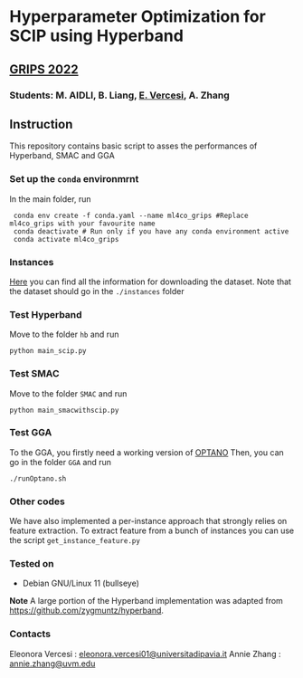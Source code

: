 # Hyperparameter Optimization for SCIP using Hyperband

## [GRIPS 2022](http://www.ipam.ucla.edu/programs/student-research-programs/graduate-level-research-in-industrial-projects-for-students-grips-berlin-2022/?tab=partner)

### Students: M. AIDLI, B. Liang, [E. Vercesi](https://sites.google.com/universitadipavia.it/eleonoravercesi/home), A. Zhang 

## Instruction
This repository contains basic script to asses the performances of Hyperband, SMAC and GGA

### Set up the `conda` environmrnt 

In the main folder, run
```
 conda env create -f conda.yaml --name ml4co_grips #Replace ml4co_grips with your favourite name
 conda deactivate # Run only if you have any conda environment active
 conda activate ml4co_grips
```

### Instances
[Here](https://github.com/ds4dm/ml4co-competition/blob/main/DATA.md) you can find all the information for downloading the dataset.
Note that the dataset should go in the `./instances` folder

### Test Hyperband 

Move to the folder `hb` and run

```
python main_scip.py
```

### Test SMAC 
Move to the folder `SMAC` and run
```
python main_smacwithscip.py
```

### Test GGA
To the GGA, you firstly need a working version of [OPTANO](https://docs.optano.com/algorithm.tuner/current/userDoc/whatisalgorithmtuner.html)
Then, you can go in the folder `GGA` and run 
```
./runOptano.sh
```

### Other codes
We have also implemented a per-instance approach that strongly relies on feature extraction.
To extract feature from a bunch of instances you can use the script `get_instance_feature.py`

### Tested on

- Debian GNU/Linux 11 (bullseye)

**Note** A large portion of the Hyperband implementation was adapted from https://github.com/zygmuntz/hyperband.

### Contacts
Eleonora Vercesi : eleonora.vercesi01@universitadipavia.it
Annie Zhang : annie.zhang@uvm.edu
